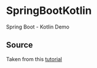 # SpringBootKotlin
Spring Boot - Kotlin Demo

## Source
Taken from this [tutorial](https://www.baeldung.com/spring-boot-kotlin)
